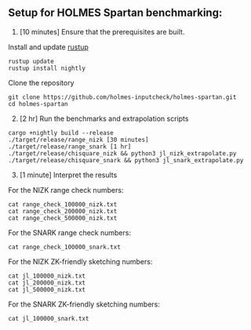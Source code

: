 ## Setup for HOLMES Spartan benchmarking:

1. [10 minutes] Ensure that the prerequisites are built.

Install and update [rustup](https://rustup.rs/)
```
rustup update
rustup install nightly
```

Clone the repository
```
git clone https://github.com/holmes-inputcheck/holmes-spartan.git
cd holmes-spartan
```

2. [2 hr] Run the benchmarks and extrapolation scripts

```
cargo +nightly build --release
./target/release/range_nizk [30 minutes]
./target/release/range_snark [1 hr]
./target/release/chisquare_nizk && python3 jl_nizk_extrapolate.py
./target/release/chisquare_snark && python3 jl_snark_extrapolate.py
```

3. [1 minute] Interpret the results

For the NIZK range check numbers:
```
cat range_check_100000_nizk.txt
cat range_check_200000_nizk.txt
cat range_check_500000_nizk.txt
```

For the SNARK range check numbers:
```
cat range_check_100000_snark.txt
```

For the NIZK ZK-friendly sketching numbers:
```
cat jl_100000_nizk.txt
cat jl_200000_nizk.txt
cat jl_500000_nizk.txt
```

For the SNARK ZK-friendly sketching numbers:
```
cat jl_100000_snark.txt
```
